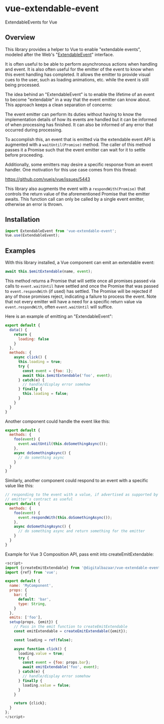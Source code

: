 # vue-extendable-event
ExtendableEvents for Vue

## Overview

This library provides a helper to Vue to enable "extendable events", modeled
after the Web's "[ExtendableEvent](https://developer.mozilla.org/en-US/docs/Web/API/ExtendableEvent)" interface.

It is often useful to be able to perform asynchronous actions when handling
and event. It is also often useful for the emitter of the event to know when
this event handling has completed. It allows the emitter to provide visual
cues to the user, such as loading animations, etc. while the event is still
being processed.

The idea behind an "ExtendableEvent" is to enable the lifetime of an event to
become "extendable" in a way that the event emitter can know about. This
approach keeps a clean separation of concerns:

The event emitter can perform its duties without having to know the
implementation details of how its events are handled but it can be informed of
when processing has finished. It can also be informed of any error that
occurred during processing.

To accomplish this, an event that is emitted via the extendable event API
is augmented with a `waitUntil(Promise)` method. The caller of this method
passes it a Promise such that the event emitter can wait for it to settle
before proceeding.

Additionally, some emitters may desire a specific response from an event
handler. One motivation for this use case comes from this thread:

https://github.com/vuejs/vue/issues/5443

This library also augments the event with a `respondWith(Promise)` that
controls the return value of the aforementioned Promise that the emitter
awaits. This function call can only be called by a single event emitter,
otherwise an error is thrown.

## Installation

```js
import ExtendableEvent from 'vue-extendable-event';
Vue.use(ExtendableEvent);
```

## Examples

With this library installed, a Vue component can emit an extendable event:

```js
await this.$emitExtendable(name, event);
```

This method returns a Promise that will settle once all promises passed via
calls to `event.waitUntil` have settled and once the Promise that was passed to
`event.respondWith` (if used) has settled. The Promise will be rejected if any
of those promises reject, indicating a failure to process the event. Note that
not every emitter will have a need for a specific return value via
`event.respondWith`, often `event.waitUntil` will suffice.

Here is an example of emitting an "ExtendableEvent":

```js
export default {
  data() {
    return {
      loading: false
    }
  },
  methods: {
    async click() {
      this.loading = true;
      try {
        const event = {foo: 1};
        await this.$emitExtendable('foo', event);
      } catch(e) {
        // handle/display error somehow
      } finally {
        this.loading = false;
      }
    }
  }
}
```

Another component could handle the event like this:

```js
export default {
  methods: {
    foo(event) {
      event.waitUntil(this.doSomethingAsync());
    },
    async doSomethingAsync() {
      // do something async
    }
  }
}
```

Similarly, another component could respond to an event with a specific
value like this:

```js
// responding to the event with a value, if advertised as supported by the
// emitter's contract as useful
export default {
  methods: {
    foo(event) {
      event.respondWith(this.doSomethingAsync());
    },
    async doSomethingAsync() {
      // do something async and return something for the emitter
    }
  }
}
```


Example for Vue 3 Composition API, pass emit into createEmitExtendable:

```js
<script>
import {createEmitExtendable} from '@digitalbazaar/vue-extendable-event';
import {ref} from 'vue';

export default {
  name: 'MyComponent',
  props: {
    bar: {
      default: 'bar',
      type: String,
    }
  },
  emits: ['foo'],
  setup(props, {emit}) {
    // Pass in the emit function to createEmitExtendable
    const emitExtendable = createEmitExtendable({emit});

    const loading = ref(false);

    async function click() {
      loading.value = true;
      try {
        const event = {foo: props.bar};
        await emitExtendable('foo', event);
      } catch(e) {
        // handle/display error somehow
      } finally {
        loading.value = false;
      }
    }

    return {click};
  }
};
</script>
```
